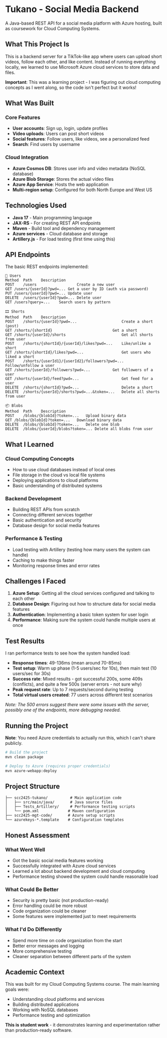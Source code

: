 # Tukano - Social Media Backend

A Java-based REST API for a social media platform with Azure hosting, built as coursework for Cloud Computing Systems.

## What This Project Is

This is a backend server for a TikTok-like app where users can upload short videos, follow each other, and like content. Instead of running everything locally, we learned to use Microsoft Azure cloud services to store data and files.

**Important**: This was a learning project - I was figuring out cloud computing concepts as I went along, so the code isn't perfect but it works!

## What Was Built

### Core Features
- **User accounts**: Sign up, login, update profiles
- **Video uploads**: Users can post short videos 
- **Social features**: Follow users, like videos, see a personalized feed
- **Search**: Find users by username

### Cloud Integration
- **Azure Cosmos DB**: Stores user info and video metadata (NoSQL database)
- **Azure Blob Storage**: Stores the actual video files
- **Azure App Service**: Hosts the web application
- **Multi-region setup**: Configured for both North Europe and West US

## Technologies Used

- **Java 17** - Main programming language
- **JAX-RS** - For creating REST API endpoints
- **Maven** - Build tool and dependency management
- **Azure services** - Cloud database and storage
- **Artillery.js** - For load testing (first time using this)

## API Endpoints

The basic REST endpoints implemented:

```
👤 Users
Method	Path	Description
POST	/users	                Create a new user
GET	/users/{userId}?pwd=...	Get a user by ID (auth via password)
PUT	/users/{userId}?pwd=...	Update user
DELETE	/users/{userId}?pwd=...	Delete user
GET	/users?query=...	Search users by pattern

🎞 Shorts
Method	Path	Description
POST	/shorts/{userId}?pwd=...	                Create a short (post)
GET	/shorts/{shortId}	                        Get a short
GET	/shorts/{userId}/shorts	                        Get all shorts from user
POST	/shorts/{shortId}/{userId}/likes?pwd=...	Like/unlike a short
GET	/shorts/{shortId}/likes?pwd=...	                Get users who liked a short
POST	/shorts/{userId1}/{userId2}/followers?pwd=...	Follow/unfollow a user
GET	/shorts/{userId}/followers?pwd=...	        Get followers of a user
GET	/shorts/{userId}/feed?pwd=...	                Get feed for a user
DELETE	/shorts/{shortId}?pwd=...	                Delete a short
DELETE	/shorts/{userId}/shorts?pwd=...&token=...	Delete all shorts from user

📦 Blobs
Method	Path	Description
POST	/blobs/{blobId}?token=...	Upload binary data
GET	/blobs/{blobId}?token=...	Download binary data
DELETE	/blobs/{blobId}?token=...	Delete one blob
DELETE	/blobs/{userId}/blobs?token=...	Delete all blobs from user
```

## What I Learned

### Cloud Computing Concepts
- How to use cloud databases instead of local ones
- File storage in the cloud vs local file systems
- Deploying applications to cloud platforms
- Basic understanding of distributed systems

### Backend Development
- Building REST APIs from scratch
- Connecting different services together
- Basic authentication and security
- Database design for social media features

### Performance & Testing
- Load testing with Artillery (testing how many users the system can handle)
- Caching to make things faster
- Monitoring response times and error rates

## Challenges I Faced

1. **Azure Setup**: Getting all the cloud services configured and talking to each other
2. **Database Design**: Figuring out how to structure data for social media features
3. **Authentication**: Implementing a basic token system for user login
4. **Performance**: Making sure the system could handle multiple users at once

## Test Results

I ran performance tests to see how the system handled load:
- **Response times**: 49-136ms (mean around 70-85ms)
- **Test setup**: Warm up phase (1-5 users/sec for 10s), then main test (10 users/sec for 30s)
- **Success rate**: Mixed results - got successful 200s, some 409s (conflicts), and quite a few 500s (server errors - not sure why)
- **Peak request rate**: Up to 7 requests/second during testing
- **Total virtual users created**: 77 users across different test scenarios

*Note: The 500 errors suggest there were some issues with the server, possibly one of the endpoints, more debugging needed.*

## Running the Project

**Note**: You need Azure credentials to actually run this, which I can't share publicly.

```bash
# Build the project
mvn clean package

# Deploy to Azure (requires proper credentials)
mvn azure-webapp:deploy
```

## Project Structure

```
├── scc2425-tukano/          # Main application code
│   ├── src/main/java/       # Java source files
│   ├── Tests_Artillery/     # Performance testing scripts
│   └── pom.xml             # Maven configuration
├── scc2425-mgt-code/       # Azure setup scripts
└── azurekeys-*.template    # Configuration templates
```

## Honest Assessment

### What Went Well
- Got the basic social media features working
- Successfully integrated with Azure cloud services
- Learned a lot about backend development and cloud computing
- Performance testing showed the system could handle reasonable load

### What Could Be Better
- Security is pretty basic (not production-ready)
- Error handling could be more robust
- Code organization could be cleaner
- Some features were implemented just to meet requirements

### What I'd Do Differently
- Spend more time on code organization from the start
- Better error messages and logging
- More comprehensive testing
- Cleaner separation between different parts of the system

## Academic Context

This was built for my Cloud Computing Systems course. The main learning goals were:
- Understanding cloud platforms and services
- Building distributed applications
- Working with NoSQL databases
- Performance testing and optimization

**This is student work** - it demonstrates learning and experimentation rather than production-ready software.
